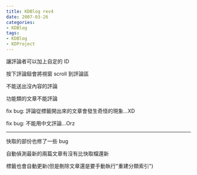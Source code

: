 ```yaml
---
title: KDBlog rev4
date: 2007-03-26
categories:
- KDBlog
tags:
- KDBlog
- KDProject
---
```

讓評論者可以加上自定的 ID

按下評論鈕會將視窗 scroll 到評論區

不能送出沒內容的評論

功能類的文章不能評論

fix bug: 評論從標籤開出來的文章會發生奇怪的現象...XD

fix bug: 不能用中文評論...Orz

---

快取的部份也修了一些 bug

自動偵測最新的兩篇文章有沒有比快取檔還新

標籤也會自動更新(但是刪除文章還是要手動執行"重建分類索引")

